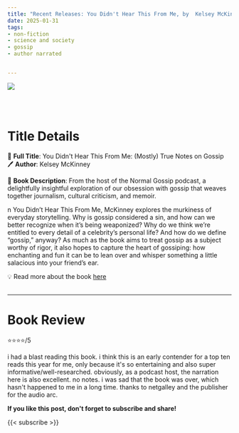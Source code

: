 ```yaml
---
title: "Recent Releases: You Didn't Hear This From Me, by  Kelsey McKinney"
date: 2025-01-31
tags: 
- non-fiction
- science and society
- gossip
- author narrated


---
```


![](https://www.hachettebookgroup.com/wp-content/uploads/2024/05/9781538757406_71f373.jpg)

<br>
<br>

# Title Details

📕 **Full Title**: You Didn't Hear This From Me: (Mostly) True Notes on Gossip
 \
🖊 **Author**:  Kelsey McKinney

🔎 **Book Description**: From the host of the Normal Gossip podcast, a delightfully insightful exploration of our obsession with gossip that weaves together journalism, cultural criticism, and memoir.

n You Didn’t Hear This From Me, McKinney explores the murkiness of everyday storytelling. Why is gossip considered a sin, and how can we better recognize when it’s being weaponized? Why do we think we’re entitled to every detail of a celebrity’s personal life? And how do we define “gossip,” anyway? As much as the book aims to treat gossip as a subject worthy of rigor, it also hopes to capture the heart of gossiping: how enchanting and fun it can be to lean over and whisper something a little salacious into your friend’s ear.


💡️ Read more about the book [here](https://www.hachettebookgroup.com/titles/kelsey-mckinney/you-didnt-hear-this-from-me/9781538757406/?lens=grand-central-publishing)
<br>
<br>

---

# Book Review

⭐⭐⭐⭐/5

i had a blast reading this book. i think this is an early contender for a top ten reads this year for me, only because it's so entertaining and also super informative/well-researched. obviously, as a podcast host, the narration here is also excellent. no notes. i was sad that the book was over, which hasn't happened to me in a long time.
thanks to netgalley and the publisher for the audio arc.


**If you like this post, don't forget to subscribe and share!**

{{< subscribe >}}
